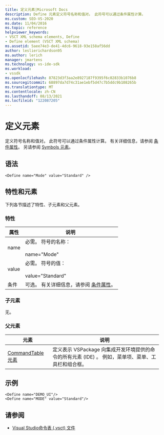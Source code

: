 ```yaml
---
title: 定义元素|Microsoft Docs
description: Define 元素定义符号名称和值对。 此符号可以通过条件属性计算。
ms.custom: SEO-VS-2020
ms.date: 11/04/2016
ms.topic: reference
helpviewer_keywords:
- VSCT XML schema elements, Define
- Define element (VSCT XML schema)
ms.assetid: 5aee74e3-de41-4dc6-9618-93e158af56dd
author: leslierichardson95
ms.author: lerich
manager: jmartens
ms.technology: vs-ide-sdk
ms.workload:
- vssdk
ms.openlocfilehash: 87823d3f3aa2e8927187f9395f6c02833b1076b8
ms.sourcegitcommit: 68897da7d74c31ae1ebf5d47c7b5ddc9b108265b
ms.translationtype: MT
ms.contentlocale: zh-CN
ms.lasthandoff: 08/13/2021
ms.locfileid: "122087205"
---
```

# <a name="define-element"></a>定义元素
定义符号名称和值对。 此符号可以通过条件属性计算。 有关详细信息，请参阅 [条件属性](../extensibility/vsct-xml-schema-conditional-attributes.md)。 另请参阅 [Symbols 元素](../extensibility/symbols-element.md)。

## <a name="syntax"></a>语法

```
<Define name="Mode" value="Standard" />
```

## <a name="attributes-and-elements"></a>特性和元素
 下列各节描述了特性、子元素和父元素。

### <a name="attributes"></a>特性

|属性|说明|
|---------------|-----------------|
|name|必需。 符号的名称：<br /><br /> name="Mode"|
|value|必需。 符号的值：<br /><br /> value="Standard"|
|条件|可选。 有关详细信息，请参阅 [条件属性](../extensibility/vsct-xml-schema-conditional-attributes.md)。|

### <a name="child-elements"></a>子元素
 无。

### <a name="parent-elements"></a>父元素

|元素|说明|
|-------------|-----------------|
|[CommandTable 元素](../extensibility/commandtable-element.md)|定义表示 VSPackage 向集成开发环境提供的命令的所有元素 (IDE) 。 例如，菜单项、菜单、工具栏和组合框。|

## <a name="example"></a>示例

```
<Define name="DEMO_UI"/>
<Define name="MODE" value="Standard"/>
```

## <a name="see-also"></a>请参阅
- [Visual Studio命令表 (.vsct) 文件](../extensibility/internals/visual-studio-command-table-dot-vsct-files.md)
